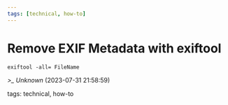 ```yaml
---
tags: [technical, how-to]
---
```


# Remove EXIF Metadata with exiftool

```exiftool -all= FileName```

*>_ Unknown* (2023-07-31 21:58:59)

tags: technical, how-to

